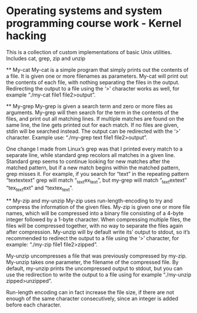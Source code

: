 # Operating systems and system programming course work - Kernel hacking

This is a collection of custom implementations of basic Unix utilities. Includes cat, grep, zip and unzip

** My-cat
My-cat is a simple program that simply prints out the contents of a file. It is given one or more
filenames as parameters. My-cat will print out the contents of each file, with nothing separating the 
files in the output. Redirecting the output to a file using the ‘>’ character works as well, for example 
“./my-cat file1 file2>output”.


** My-grep
My-grep is given a search term and zero or more files as arguments. My-grep will then search for the 
term in the contents of the files, and print out all matching lines. If multiple matches are found on 
the same line, the line gets printed out for each match. If no files are given, stdin will be searched 
instead. The output can be redirected with the ‘>’ character. Example use: “./my-grep text file1 
file2>output”.

One change I made from Linux’s grep was that I printed every match to a separate line, while 
standard grep recolors all matches in a given line. Standard grep seems to continue looking for new 
matches after the matched pattern, but if a new match begins within the matched pattern, grep 
misses it. For example, if you search for “text” in the repeating pattern “textextext” grep will match 
“<sub>text</sub>ex<sub>text</sub>”, but my-grep will match “<sub>text</sub>extext” “tex<sub>text</sub>ext” and “textex<sub>text</sub>”.

** My-zip and my-unzip
My-zip uses run-length-encoding to try and compress the information of the given files. My-zip is 
given one or more file names, which will be compressed into a binary file consisting of a 4-byte 
integer followed by a 1-byte character. When compressing multiple files, the files will be compressed 
together, with no way to separate the files again after compression. My-unzip will by default write 
its’ output to stdout, so it’s recommended to redirect the output to a file using the ‘>’ character, for 
example: “./my-zip file1 file2>zipped”.

My-unzip uncompresses a file that was previously compressed by my-zip. My-unzip takes one 
parameter, the filename of the compressed file. By default, my-unzip prints the uncompressed 
output to stdout, but you can use the redirection to write the output to a file using for example 
“./my-unzip zipped>unzipped”.

Run-length encoding can in fact increase the file size, if there are not enough of the same character 
consecutively, since an integer is added before each character. 

